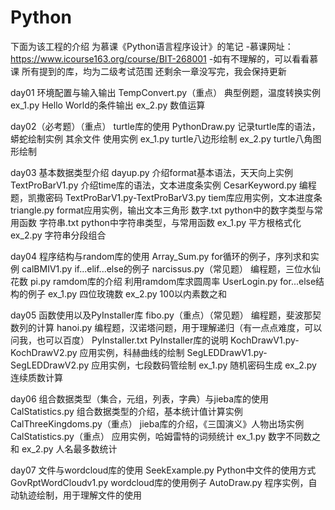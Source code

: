 # Python

下面为该工程的介绍
    为慕课《Python语言程序设计》的笔记
        -慕课网址：<https://www.icourse163.org/course/BIT-268001>
        -如有不理解的，可以看看慕课
    所有提到的库，均为二级考试范围
    还剩余一章没写完，我会保持更新

day01
    环境配置与输入输出
    TempConvert.py（重点）
        典型例题，温度转换实例
    ex_1.py
        Hello World的条件输出
    ex_2.py
        数值运算

day02（必考题）（重点）
    turtle库的使用
    PythonDraw.py
        记录turtle库的语法，蟒蛇绘制实例
    其余文件
        使用实例
    ex_1.py
        turtle八边形绘制
    ex_2.py
        turtle八角图形绘制

day03
    基本数据类型介绍
    dayup.py
        介绍format基本语法，天天向上实例
    TextProBarV1.py
        介绍time库的语法，文本进度条实例
    CesarKeyword.py
        编程题，凯撒密码
    TextProBarV1.py-TextProBarV3.py
        tiem库应用实例，文本进度条
    triangle.py
        format应用实例，输出文本三角形
    数字.txt
        python中的数字类型与常用函数
    字符串.txt
        python中字符串类型，与常用函数
    ex_1.py
        平方根格式化
    ex_2.py
        字符串分段组合

day04
    程序结构与random库的使用
    Array_Sum.py
        for循环的例子，序列求和实例
    calBMIV1.py
        if...elif...else的例子
    narcissus.py（常见题）
        编程题，三位水仙花数
    pi.py
        ramdom库的介绍
        利用ramdom库求圆周率
    UserLogin.py
        for...else结构的例子
    ex_1.py
        四位玫瑰数
    ex_2.py
        100以内素数之和

day05
    函数使用以及PyInstaller库
    fibo.py（重点）（常见题）
        编程题，斐波那契数列的计算
    hanoi.py
        编程题，汉诺塔问题，用于理解递归（有一点点难度，可以问我，也可以百度）
    PyInstaller.txt
        PyInstaller库的说明
    KochDrawV1.py-KochDrawV2.py
        应用实例，科赫曲线的绘制
    SegLEDDrawV1.py-SegLEDDrawV2.py
        应用实例，七段数码管绘制
    ex_1.py
        随机密码生成
    ex_2.py
        连续质数计算

day06
    组合数据类型（集合，元组，列表，字典）与jieba库的使用
    CalStatistics.py
        组合数据类型的介绍，基本统计值计算实例
    CalThreeKingdoms.py（重点）
        jieba库的介绍，《三国演义》人物出场实例
    CalStatistics.py（重点）
        应用实例，哈姆雷特的词频统计
    ex_1.py
        数字不同数之和
    ex_2.py
        人名最多数统计

day07
    文件与wordcloud库的使用
    SeekExample.py
        Python中文件的使用方式
    GovRptWordCloudv1.py
        wordcloud库的使用例子
    AutoDraw.py
        程序实例，自动轨迹绘制，用于理解文件的使用
